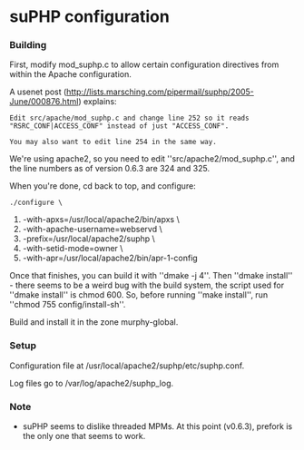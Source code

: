 # suPHP configuration

### Building

First, modify mod_suphp.c to allow certain configuration directives from within the Apache configuration.

A usenet post (http://lists.marsching.com/pipermail/suphp/2005-June/000876.html) explains:

    Edit src/apache/mod_suphp.c and change line 252 so it reads "RSRC_CONF|ACCESS_CONF" instead of just "ACCESS_CONF".
    
    You may also want to edit line 254 in the same way.

We're using apache2, so you need to edit ''src/apache2/mod_suphp.c'', and the line numbers as of version 0.6.3 are 324 and 325.

When you're done, cd back to top, and configure:

    ./configure \
 1. -with-apxs=/usr/local/apache2/bin/apxs \
 2. -with-apache-username=webservd \
 3. -prefix=/usr/local/apache2/suphp \
 4. -with-setid-mode=owner \
 5. -with-apr=/usr/local/apache2/bin/apr-1-config

Once that finishes, you can build it with ''dmake -j 4''. Then ''dmake install'' - there seems to be a weird bug with the build system, the script used for ''dmake install'' is chmod 600. So, before running ''make install'', run ''chmod 755 config/install-sh''.

Build and install it in the zone murphy-global.

### Setup

Configuration file at /usr/local/apache2/suphp/etc/suphp.conf.

Log files go to /var/log/apache2/suphp_log.

### Note

*  suPHP seems to dislike threaded MPMs. At this point (v0.6.3), prefork is the only one that seems to work.

